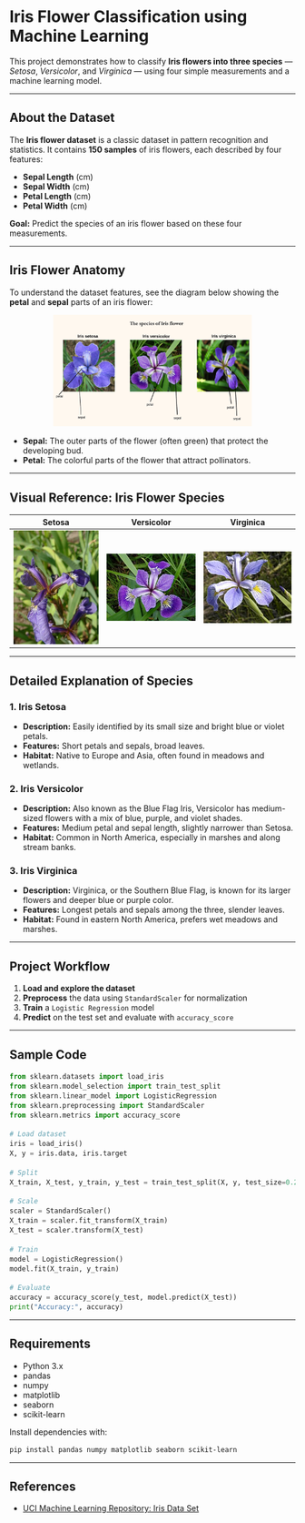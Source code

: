 # Iris Flower Classification using Machine Learning

This project demonstrates how to classify **Iris flowers into three species** — *Setosa*, *Versicolor*, and *Virginica* — using four simple measurements and a machine learning model.

---

## About the Dataset

The **Iris flower dataset** is a classic dataset in pattern recognition and statistics. It contains **150 samples** of iris flowers, each described by four features:

- **Sepal Length** (cm)
- **Sepal Width** (cm)
- **Petal Length** (cm)
- **Petal Width** (cm)

**Goal:** Predict the species of an iris flower based on these four measurements.

---

## Iris Flower Anatomy

To understand the dataset features, see the diagram below showing the **petal** and **sepal** parts of an iris flower:

<p align="center">
  <img src="images/iris.png" alt="Iris Flower Parts" width="350"/>
</p>

- **Sepal:** The outer parts of the flower (often green) that protect the developing bud.
- **Petal:** The colorful parts of the flower that attract pollinators.

---

## Visual Reference: Iris Flower Species

| Setosa | Versicolor | Virginica |
|--------|------------|-----------|
| <img src="images/iris_setosha.jpg" width="200"/> | <img src="images/Iris_versicolor_3.jpg" width="200"/> | <img src="images/Iris_virginica.jpg" width="200"/> |

---

## Detailed Explanation of Species

### 1. Iris Setosa
- **Description:** Easily identified by its small size and bright blue or violet petals.
- **Features:** Short petals and sepals, broad leaves.
- **Habitat:** Native to Europe and Asia, often found in meadows and wetlands.

### 2. Iris Versicolor
- **Description:** Also known as the Blue Flag Iris, Versicolor has medium-sized flowers with a mix of blue, purple, and violet shades.
- **Features:** Medium petal and sepal length, slightly narrower than Setosa.
- **Habitat:** Common in North America, especially in marshes and along stream banks.

### 3. Iris Virginica
- **Description:** Virginica, or the Southern Blue Flag, is known for its larger flowers and deeper blue or purple color.
- **Features:** Longest petals and sepals among the three, slender leaves.
- **Habitat:** Found in eastern North America, prefers wet meadows and marshes.

---

## Project Workflow

1. **Load and explore the dataset**
2. **Preprocess** the data using `StandardScaler` for normalization
3. **Train** a `Logistic Regression` model
4. **Predict** on the test set and evaluate with `accuracy_score`

---

## Sample Code

```python
from sklearn.datasets import load_iris
from sklearn.model_selection import train_test_split
from sklearn.linear_model import LogisticRegression
from sklearn.preprocessing import StandardScaler
from sklearn.metrics import accuracy_score

# Load dataset
iris = load_iris()
X, y = iris.data, iris.target

# Split
X_train, X_test, y_train, y_test = train_test_split(X, y, test_size=0.2, random_state=42)

# Scale
scaler = StandardScaler()
X_train = scaler.fit_transform(X_train)
X_test = scaler.transform(X_test)

# Train
model = LogisticRegression()
model.fit(X_train, y_train)

# Evaluate
accuracy = accuracy_score(y_test, model.predict(X_test))
print("Accuracy:", accuracy)
```

---

## Requirements

- Python 3.x
- pandas
- numpy
- matplotlib
- seaborn
- scikit-learn

Install dependencies with:
```sh
pip install pandas numpy matplotlib seaborn scikit-learn
```

---

## References

- [UCI Machine Learning Repository: Iris Data Set](https://archive.ics.uci.edu/ml/datasets/iris)